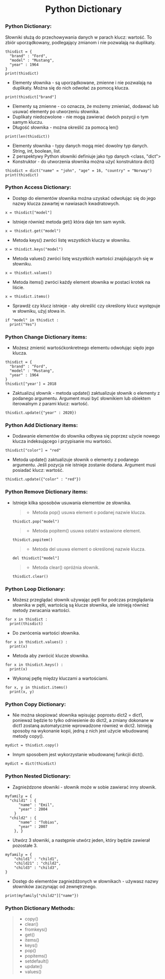 # <p style="text-align: center;">Python Dictionary </p>

### Python Dictionary:
Słowniki służą do przechowywania danych w parach klucz: wartość. To zbiór uporządkowany, podlegający zmianom i nie pozwalają na duplikaty.
```
thisdict = {
  "brand" : "Ford",
  "model" : "Mustang",
  "year" : 1964
}
print(thisdict)
```
- Elementy słownika - są uporządkowane, zmienne i nie pozwalają na duplikaty. Można się do nich odwołać za pomocą klucza.
```
print(thisdict["brand"]
```
- Elementy są zmienne - co oznacza, że możemy zmieniać, dodawać lub usuwać elementy po utworzeniu słownika.
- Duplikaty niedozwolone - nie mogą zawierać dwóch pozycji o tym samym kluczu.
- Długość słownika - można określić za pomocą len()
```
print(len(thisdict))
```
- Elementy słownika - typy danych mogą mieć dowolny typ danych. String, int, boolean, list.
- Z perspektywy Python słowniki definiuje jako typ danych <class, "dict">
- Konstruktor - do utworzenia słownika można użyć konstruktora dict()
```
thisdict = dict("name" = "john", "age" = 16, "country" = "Norway")
print(thisdict)
```
### Python Access Dictionary:
- Dostęp do elementów słownika można uzyskać odwołując się do jego nazwy klucza zawartej w nawiasach kwadratowych.
```
x = thisdict["model"]
```
- Istnieje również metoda get() która daje ten sam wynik.
```
x = thisdict.get("model")
```
- Metoda keys() zwróci listę wszystkich kluczy w słowniku.
```
x = thisdict.keys("model")
```
- Metoda values() zwróci listę wszystkich wartości znajdujących się w słowniku.
```
x = thisdict.values()
```
- Metoda items() zwróci każdy element słownika w postaci krotek na liście.
```
x = thisdict.items()
```
- Sprawdź czy klucz istnieje - aby określić czy określony klucz występuje w słowniku, użyj słowa in.
```
if "model" in thisdict :
  print("Yes")
```
### Python Change Dictionary items:
- Możesz zmienić wartośćkonkretnego elementu odwołując siędo jego klucza.
```
thisdict = {
  "brand" : "Ford",
  "model" : "Mustang",
  "year" : 1964
}
thisdict["year'] = 2018
```
- Zaktualizuj słownik - metoda update() zaktualizuje słownik o elementy z podanego argumentu. Argument musi być słownikiem lub obiektem iterowalnym z parami klucz: wartość.
```
thisdict.update({"year" : 2020})
```
### Python Add Dictionary items:
- Dodawanie elementów do słownika odbywa się poprzez użycie nowego klucza indeksującego i przypisanie mu wartości.
```
thisdict["color"] = "red"
```
- Metoda update() zaktualizuje słownik o elementy z podanego argumentu. Jeśli pozycja nie istnieje zostanie dodana. Argument musi posiadać klucz: wartość.
```
thisdict.update({"color" : "red"})
```
### Python Remove Dictionary items:
- Istnieje kilka sposobów usuwania elementów ze słownika.
  > - Metoda pop() usuwa element o podanej nazwie klucza.
  ```
  thisdict.pop("model")
  ```
  > - Metoda popitem() usuwa ostatni wstawione element.
  ```
  thisdict.popitem()
  ```
  > - Metoda del usuwa element o określonej nazwie klucza.
  ```
  del thisdict["model"]
  ```
  > - Metoda clear() opróżnia słownik.
  ```
  thisdict.clear()
  ```

### Python Loop Dictionary:
- Możesz przeglądać słownik używając pętli for podczas przeglądania słownika w pętli, wartością są klucze słownika, ale istnieją również metody zwracania wartości.
```
for x in thisdict :
  print(thisdict)
```
- Do zwrócenia wartości słownika.
```
for x in thisdict.values() :
  print(x)
```
- Metoda aby zwrócić klucze słownika.
```
for x in thisdict.keys() :
  print(x)
```
- Wykonaj pętlę między kluczami a wartościami.
```
for x, y in thisdict.items()
  print(x, y)
```
  
### Python Copy Dictionary:
- Nie można skopiować słownika wpisując poprostu dict2 = dict1, ponieważ będzie to tylko odniesienie do dict2, a zmiany dokonane w dict1 zostaną automatycznie wprowadzone również w dict2. Istnieją sposoby na wykonanie kopii, jedną z nich jest użycie wbudowanej metody copy().
```
mydict = thisdict.copy()
```
- Innym sposobem jest wykorzystanie wbudowanej funkcjii dict().
```
mydict = dict(thisdict)
```

### Python Nested Dictionary:

- Zagnieżdzone słowniki - słownik może w sobie zawierać inny słownik.
```
myfamily = {
  "child1" : {
      "name" : "Emil",
      "year" : 2004
    }
  "child2" : {
      "name" : "Tobias",
      "year" : 2007
    }, }
```
- Utwórz 3 słowniki, a następnie utwórz jeden, który będzie zawierał pozostałe 3.
```
myfamily = {
    "child1" : "child1",
    "child21" : "child2",
    "child3" : "child3",
}
```
- Dostęp do elementów zagnieżdżonych w słownikach - używasz nazwy słowników zaczynając od zewnętrznego.
```
print(myfamily["child2"]["name"})
```

### Python Dictionary Methods:
>   - copy()
>   - clear()
>   - fromkeys()
>   - get()
>   - items()
>   - keys()
>   - pop()
>   - popitems()
>   - setdefault()
>   - update()
>   - values()
